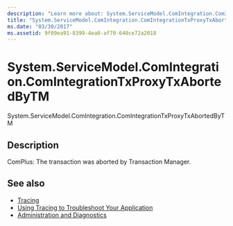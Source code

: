 ```yaml
---
description: "Learn more about: System.ServiceModel.ComIntegration.ComIntegrationTxProxyTxAbortedByTM"
title: "System.ServiceModel.ComIntegration.ComIntegrationTxProxyTxAbortedByTM"
ms.date: "03/30/2017"
ms.assetid: 9f09ea91-8399-4ea0-af70-640ce72a2018
---
```

# System.ServiceModel.ComIntegration.ComIntegrationTxProxyTxAbortedByTM

System.ServiceModel.ComIntegration.ComIntegrationTxProxyTxAbortedByTM  
  
## Description  

 ComPlus: The transaction was aborted by Transaction Manager.  
  
## See also

- [Tracing](index.md)
- [Using Tracing to Troubleshoot Your Application](using-tracing-to-troubleshoot-your-application.md)
- [Administration and Diagnostics](../index.md)
